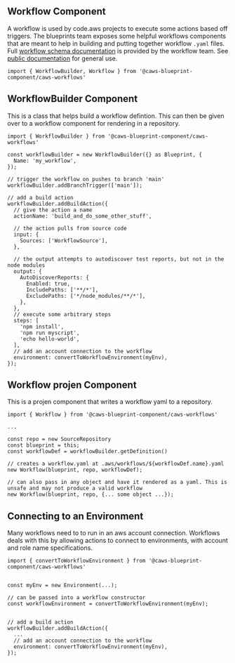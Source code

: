 ## Workflow Component

A workflow is used by code.aws projects to execute some actions based off triggers. The blueprints team exposes some helpful
workflows components that are meant to help in building and putting together workflow `.yaml` files. Full
[workflow schema documentation](https://w.amazon.com/bin/view/CAWS/Workflows/WorkflowSchemaReference_1_0) is provided by the workflow team. See [public documentation](https://alpha.www.docs.aws.a2z.com/quokka/latest/userguide/workflow-reference.html) for general use.

```
import { WorkflowBuilder, Workflow } from '@caws-blueprint-component/caws-workflows'
```

## WorkflowBuilder Component

This is a class that helps build a workflow defintion. This can then be given over to a workflow component for rendering in a repository.

```
import { WorkflowBuilder } from '@caws-blueprint-component/caws-workflows'

const workflowBuilder = new WorkflowBuilder({} as Blueprint, {
  Name: 'my_workflow',
});

// trigger the workflow on pushes to branch 'main'
workflowBuilder.addBranchTrigger(['main']);

// add a build action
workflowBuilder.addBuildAction({
  // give the action a name
  actionName: 'build_and_do_some_other_stuff',

  // the action pulls from source code
  input: {
    Sources: ['WorkflowSource'],
  },

  // the output attempts to autodiscover test reports, but not in the node modules
  output: {
    AutoDiscoverReports: {
      Enabled: true,
      IncludePaths: ['**/*'],
      ExcludePaths: ['*/node_modules/**/*'],
    },
  },
  // execute some arbitrary steps
  steps: [
    'npm install',
    'npm run myscript',
    'echo hello-world',
  ],
  // add an account connection to the workflow
  environment: convertToWorkflowEnvironment(myEnv),
});

```

## Workflow projen Component

This is a projen component that writes a workflow yaml to a repository.

```
import { Workflow } from '@caws-blueprint-component/caws-workflows'

...

const repo = new SourceRepository
const blueprint = this;
const workflowDef = workflowBuilder.getDefinition()

// creates a workflow.yaml at .aws/workflows/${workflowDef.name}.yaml
new Workflow(blueprint, repo, workflowDef);

// can also pass in any object and have it rendered as a yaml. This is unsafe and may not produce a valid workflow
new Workflow(blueprint, repo, {... some object ...});

```

## Connecting to an Environment

Many workflows need to to run in an aws account connection. Workflows deals with this by allowing actions to connect to environments, with account and
role name specifications.

```
import { convertToWorkflowEnvironment } from '@caws-blueprint-component/caws-workflows'


const myEnv = new Environment(...);

// can be passed into a workflow constructor
const workflowEnvironment = convertToWorkflowEnvironment(myEnv);


// add a build action
workflowBuilder.addBuildAction({
  ...
  // add an account connection to the workflow
  environment: convertToWorkflowEnvironment(myEnv),
});

```
